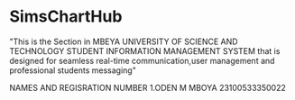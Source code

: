 # SimsChartHub
"This is the Section in MBEYA UNIVERSITY OF SCIENCE AND TECHNOLOGY STUDENT INFORMATION MANAGEMENT SYSTEM that is designed for seamless real-time communication,user management and professional students messaging"

NAMES AND REGISRATION NUMBER
1.ODEN M MBOYA 23100533350022
